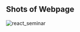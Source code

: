## Shots of Webpage

![react_seminar](https://user-images.githubusercontent.com/23660137/38766859-ed56be06-3ff5-11e8-80db-3b8e261db956.PNG)
